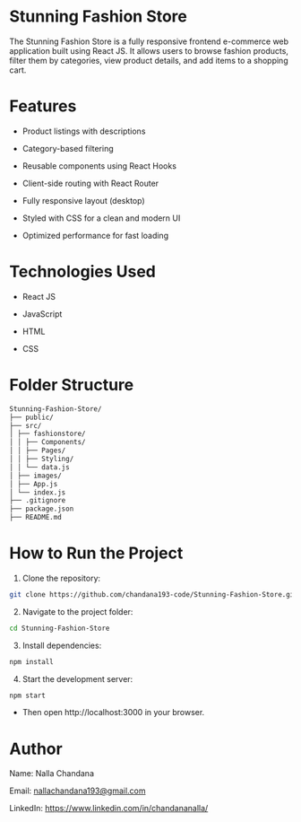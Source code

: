 # Stunning Fashion Store

The Stunning Fashion Store is a fully responsive frontend e-commerce web application built using React JS. It allows users to browse fashion products, filter them by categories, view product details, and add items to a shopping cart.

# Features

- Product listings with descriptions

- Category-based filtering

- Reusable components using React Hooks

- Client-side routing with React Router

- Fully responsive layout (desktop)

- Styled with CSS for a clean and modern UI

- Optimized performance for fast loading

# Technologies Used

- React JS

- JavaScript

- HTML

- CSS

# Folder Structure

```bash
Stunning-Fashion-Store/
├── public/
├── src/
│ ├── fashionstore/
│ │ ├── Components/
│ │ ├── Pages/
│ │ ├── Styling/
│ │ └── data.js
│ ├── images/
│ ├── App.js
│ └── index.js
├── .gitignore
├── package.json
├── README.md
```

# How to Run the Project

1. Clone the repository:

```bash
git clone https://github.com/chandana193-code/Stunning-Fashion-Store.git
```

2. Navigate to the project folder:

```bash
cd Stunning-Fashion-Store
```

3. Install dependencies:

```bash
npm install
```

4. Start the development server:

```bash
npm start

```

- Then open http://localhost:3000 in your browser.

# Author

Name: Nalla Chandana

Email: nallachandana193@gmail.com

LinkedIn: https://www.linkedin.com/in/chandananalla/
